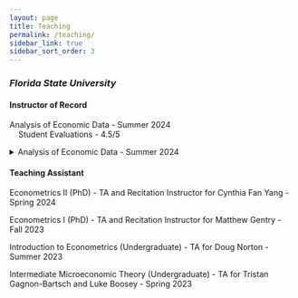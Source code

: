 ```yaml
---
layout: page
title: Teaching
permalink: /teaching/
sidebar_link: true
sidebar_sort_order: 3
---
```


### *Florida State University*

#### Instructor of Record

Analysis of Economic Data - Summer 2024 <br>
<span style="color:gray-6">
&nbsp;&nbsp;&nbsp;&nbsp;Student Evaluations - 4.5/5
</span>


<details>
  <summary>Analysis of Economic Data - Summer 2024</summary>
  <p>Course Description: This course provides students with an introduction to visualizing and analyzing economic data. It
first builds a strong foundation in probability and statistics before covering both the theory and
practical applications of regression analysis. Upon completion of this course, students should
possess the level of understanding of these concepts that is required for Introduction
to Econometrics.</p>
  <p>Evaluations: 4.5/5</p>  
</details>

  

#### Teaching Assistant

Econometrics II (PhD) - TA and Recitation Instructor for Cynthia Fan Yang - Spring 2024

Econometrics I (PhD) - TA and Recitation Instructor for Matthew Gentry - Fall 2023

Introduction to Econometrics (Undergraduate) - TA for Doug Norton - Summer 2023

Intermediate Microeconomic Theory (Undergraduate) - TA for Tristan Gagnon-Bartsch and Luke Boosey - Spring 2023
